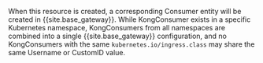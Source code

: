 When this resource is created, a corresponding Consumer entity will be created in {{site.base_gateway}}.
While KongConsumer exists in a specific Kubernetes namespace, KongConsumers from all namespaces
are combined into a single {{site.base_gateway}} configuration, and no KongConsumers with the same
`kubernetes.io/ingress.class` may share the same Username or CustomID value.
